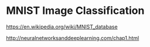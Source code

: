 # MNIST Image Classification

https://en.wikipedia.org/wiki/MNIST_database

http://neuralnetworksanddeeplearning.com/chap1.html